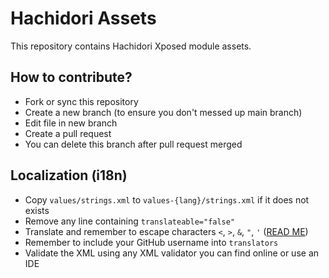 # Hachidori Assets

This repository contains Hachidori Xposed module assets.

## How to contribute?

- Fork or sync this repository
- Create a new branch (to ensure you don't messed up main branch)
- Edit file in new branch
- Create a pull request
- You can delete this branch after pull request merged

## Localization (i18n)

- Copy `values/strings.xml` to `values-{lang}/strings.xml` if it does not exists
- Remove any line containing `translateable="false"`
- Translate and remember to escape characters `<`, `>`, `&`, `"`, `'` ([READ ME](https://docs.oracle.com/cd/A97335_02/apps.102/bc4j/developing_bc_projects/obcCustomXml.htm))
- Remember to include your GitHub username into `translators`
- Validate the XML using any XML validator you can find online or use an IDE

